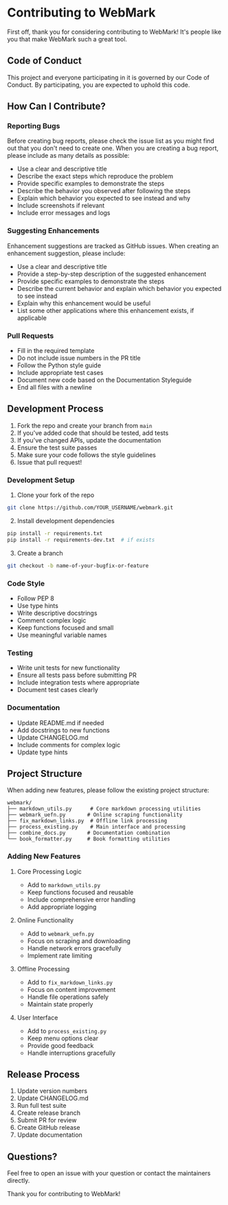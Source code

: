 # Contributing to WebMark

First off, thank you for considering contributing to WebMark! It's people like you that make WebMark such a great tool.

## Code of Conduct

This project and everyone participating in it is governed by our Code of Conduct. By participating, you are expected to uphold this code.

## How Can I Contribute?

### Reporting Bugs

Before creating bug reports, please check the issue list as you might find out that you don't need to create one. When you are creating a bug report, please include as many details as possible:

* Use a clear and descriptive title
* Describe the exact steps which reproduce the problem
* Provide specific examples to demonstrate the steps
* Describe the behavior you observed after following the steps
* Explain which behavior you expected to see instead and why
* Include screenshots if relevant
* Include error messages and logs

### Suggesting Enhancements

Enhancement suggestions are tracked as GitHub issues. When creating an enhancement suggestion, please include:

* Use a clear and descriptive title
* Provide a step-by-step description of the suggested enhancement
* Provide specific examples to demonstrate the steps
* Describe the current behavior and explain which behavior you expected to see instead
* Explain why this enhancement would be useful
* List some other applications where this enhancement exists, if applicable

### Pull Requests

* Fill in the required template
* Do not include issue numbers in the PR title
* Follow the Python style guide
* Include appropriate test cases
* Document new code based on the Documentation Styleguide
* End all files with a newline

## Development Process

1. Fork the repo and create your branch from `main`
2. If you've added code that should be tested, add tests
3. If you've changed APIs, update the documentation
4. Ensure the test suite passes
5. Make sure your code follows the style guidelines
6. Issue that pull request!

### Development Setup

1. Clone your fork of the repo
```bash
git clone https://github.com/YOUR_USERNAME/webmark.git
```

2. Install development dependencies
```bash
pip install -r requirements.txt
pip install -r requirements-dev.txt  # if exists
```

3. Create a branch
```bash
git checkout -b name-of-your-bugfix-or-feature
```

### Code Style

* Follow PEP 8
* Use type hints
* Write descriptive docstrings
* Comment complex logic
* Keep functions focused and small
* Use meaningful variable names

### Testing

* Write unit tests for new functionality
* Ensure all tests pass before submitting PR
* Include integration tests where appropriate
* Document test cases clearly

### Documentation

* Update README.md if needed
* Add docstrings to new functions
* Update CHANGELOG.md
* Include comments for complex logic
* Update type hints

## Project Structure

When adding new features, please follow the existing project structure:

```
webmark/
├── markdown_utils.py      # Core markdown processing utilities
├── webmark_uefn.py       # Online scraping functionality
├── fix_markdown_links.py  # Offline link processing
├── process_existing.py    # Main interface and processing
├── combine_docs.py       # Documentation combination
└── book_formatter.py     # Book formatting utilities
```

### Adding New Features

1. Core Processing Logic
   - Add to `markdown_utils.py`
   - Keep functions focused and reusable
   - Include comprehensive error handling
   - Add appropriate logging

2. Online Functionality
   - Add to `webmark_uefn.py`
   - Focus on scraping and downloading
   - Handle network errors gracefully
   - Implement rate limiting

3. Offline Processing
   - Add to `fix_markdown_links.py`
   - Focus on content improvement
   - Handle file operations safely
   - Maintain state properly

4. User Interface
   - Add to `process_existing.py`
   - Keep menu options clear
   - Provide good feedback
   - Handle interruptions gracefully

## Release Process

1. Update version numbers
2. Update CHANGELOG.md
3. Run full test suite
4. Create release branch
5. Submit PR for review
6. Create GitHub release
7. Update documentation

## Questions?

Feel free to open an issue with your question or contact the maintainers directly.

Thank you for contributing to WebMark! 